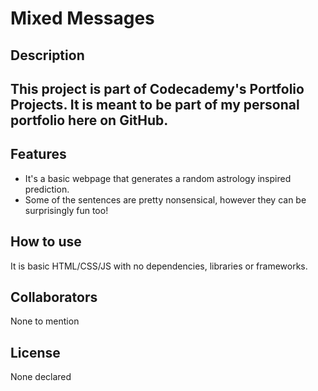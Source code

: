 # Mixed Messages
## Description
This project is part of Codecademy's Portfolio Projects. It is meant to be part of my personal portfolio here on GitHub.
---

## Features
- It's a basic webpage that generates a random astrology inspired prediction.
- Some of the sentences are pretty nonsensical, however they can be surprisingly fun too!

## How to use
It is basic HTML/CSS/JS with no dependencies, libraries or frameworks.

## Collaborators
None to mention

## License
None declared
